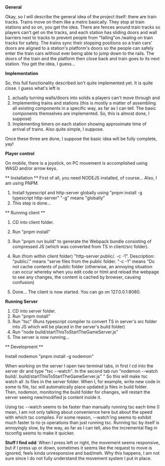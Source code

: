 **General**

Okay, so I will describe the general idea of the project itself:
there are train tracks. Trains move on them like a metro basically. They stop at train stations and so on, you get the idea.
There are fences around train tracks so players can't get on the tracks, 
and each station has sliding doors and wall barriers next to tracks to prevent people from "falling"on /waling on train tracks for safety.
The trains sync their stopping positions so a train cars' doors are aligned to a station's platform's doors
so the people can safely enter the train cars without ever being able to jump down to the rails.
The doors of the train and the platform then close back and train goes to its next station. You get the idea, I guess...


**Implementation**

So, this full functionality described isn't quite implemented yet.
It is quite close.
I guess what's left is 
1. actually turning walls/doors into solids a players can't move through and 
2. Implementing trains and stations (this is mostly a matter of assembling all existing components in a specific way, as far as I can tell. The basic components themselves are implemented.
So, this is almost done, I suppose)
3. Implementing timers on each station showing approximate time of arrival of trains. Also quite simple, I suppose.

Once these three are done, I suppose the basic idea will be fully complete, yay!

**Player control**

On mobile, there is a joystick, on PC movement is accomplished using WASD and/or arrow keys.

** Installation **
First of all, you need NODEJS installed, of course... Also, I am using PNPM.

1. Install typescript and http-server globally using "pnpm install -g typescript http-server"
"-g" means "globally"
2. This step is done...

** Running client **
1. CD into client folder.
2. Run "pnpm install"
3. Run "pnpm run build" to generate the Webpack bundle consisting of compressed JS (which was converted from TS in client/src folder).
4. Run (from within client folder) "http-server public/. -c -1".
Description:
"public/." means "serve files from the public folder.
"-c -1" means "Do not cache contents of public folder (otherwise, an annoying situation can occur whereby when you edit code or html and reload the webpage to see any changes, the content is cached by browser, causing confusion)

5. Done... The client is now started. You can go on 127.0.0.1:8080.

**Running Server**

1. CD into server folder.
2. Run "pnpm install" 
3. Run "tsc" (Runs typescript compiler to convert TS in server's src folder into JS which will be placed in the server's build folder)
4. Run "node build/startThisToStartTheGameServer.js"
5. The server is now running...

** Development **

Install nodemon "pnpm install -g nodemon"

When working on the server I open two terminal tabs, in first I cd into the server dir and type "tsc --watch". 
In the second tab run "nodemon --watch build/. build/startThisToStartTheGameServer.js"
"
So this will make tsc  watch all .ts files in the server folder. 
When I, for example, write new code in some ts file, tsc will automatically place updated js files in build folder. Then, nodemon, monitoring the build folder for changes, will restart the server seeing new/modified js content inside it.

Using tsc --watch seems to be faster than manually running tsc each time (I mean, I am not only talking about convenience here but about the speed with which tsc compiles. For some reason,
--watch'ing seems to exhibit much faster ts-to-js operations than just running tsc. Running tsc by itself is annoyingly slow, by the way, as far as I can tell, 
also the incremental flag in tsconfig seems to make it quicker.



**Stuff I find odd**:
When I press left or right, the movement seems responsive, but if I press up or down, sometimes it seems like the request to move is ignored, feels kinda unresponsive and bad/meh. Why this happens, I am not sure since I do not fully understand the movement system I put in place.
